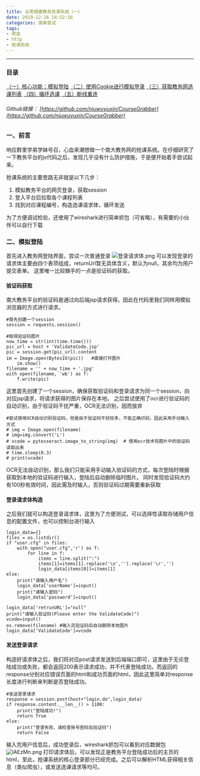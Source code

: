 ```yaml
---
title: 从零搭建教务抢课系统（一）
date: 2019-12-26 14:52:16
categories: 简单尝试
tags:
- 爬虫
- http
- 抢课系统
---
```

----
### 目录
[（一）核心功能：模拟登陆](https://njuwuyuxin.github.io/2019/12/26/%E4%BB%8E%E9%9B%B6%E6%90%AD%E5%BB%BA%E6%95%99%E5%8A%A1%E6%8A%A2%E8%AF%BE%E7%B3%BB%E7%BB%9F%EF%BC%88%E4%B8%80%EF%BC%89/)
[（二）使用Cookie进行模拟登录](https://njuwuyuxin.github.io/2019/12/27/%E4%BB%8E%E9%9B%B6%E6%90%AD%E5%BB%BA%E6%95%99%E5%8A%A1%E6%8A%A2%E8%AF%BE%E7%B3%BB%E7%BB%9F%EF%BC%88%E4%BA%8C%EF%BC%89/)
[（三）获取教务网选课列表](https://njuwuyuxin.github.io/2019/12/28/%E4%BB%8E%E9%9B%B6%E6%90%AD%E5%BB%BA%E6%95%99%E5%8A%A1%E6%8A%A2%E8%AF%BE%E7%B3%BB%E7%BB%9F%EF%BC%88%E4%B8%89%EF%BC%89/)
[（四）循环选课](https://njuwuyuxin.github.io/2019/12/29/%E4%BB%8E%E9%9B%B6%E6%90%AD%E5%BB%BA%E6%95%99%E5%8A%A1%E6%8A%A2%E8%AF%BE%E7%B3%BB%E7%BB%9F%EF%BC%88%E5%9B%9B%EF%BC%89/)
[（五）断线重连](https://njuwuyuxin.github.io/2020/01/13/%E4%BB%8E%E9%9B%B6%E6%90%AD%E5%BB%BA%E6%95%99%E5%8A%A1%E6%8A%A2%E8%AF%BE%E7%B3%BB%E7%BB%9F%EF%BC%88%E4%BA%94%EF%BC%89/)

###### Github链接： [https://github.com/njuwuyuxin/CourseGrabber](https://github.com/njuwuyuxin/CourseGrabber)

### 一、前言
响应群里学弟学妹号召，心血来潮想做一个南大教务网的抢课系统。在仔细研究了一下教务平台的js代码之后，发现几乎没有什么防护措施，于是便开始着手尝试起来。

抢课系统的主要思路无非就是以下几步：
1. 模拟教务平台的网页登录，获取session
2. 登入平台后拉取各个课程列表
3. 找到对应课程编号，构造选课请求体，循环发送

为了方便调试检验，还使用了wireshark进行简单抓包（可省略），有需要的小伙伴可以自行下载
### 二、模拟登陆
首先进入教务网登陆界面，尝试一次普通登录
![登录请求体.png](https://s2.ax1x.com/2019/12/26/lAPbLT.png)
可以发现登录的请求体主要由四个表项组成，returnUrl暂无具体含义，默认为null，其余均为用户提交表单。
这里唯一比较棘手的一点是验证码的获取。
#### 验证码获取
南大教务平台的验证码是通过向后端jsp请求获得。因此在代码里我们同样用模拟浏览器的方式进行请求。
```
#首先创建一个session
session = requests.session()

#取得验证码图片
now_time = str(int(time.time()))
pic_url = host + 'ValidateCode.jsp'
pic = session.get(pic_url).content
im = Image.open(BytesIO(pic))   #直接打开图片
    im.show()
filename = '' + now_time + '.jpg'  
with open(filename, 'wb') as f:
    f.write(pic)
```
这里首先创建了一个session，确保获取验证码和登录请求为同一个session，向对应jsp请求，将请求获得的图片保存在本地。
之后尝试使用了ocr进行验证码的自动识别，由于验证码干扰严重，OCR无法识别，因而放弃
```
#尝试使用OCR自动识别验证码，但是由于验证码干扰较多，不能正确识别，因此采用手动输入方式
# img = Image.open(filename)
# img=img.convert('L')
# vcode = pytesseract.image_to_string(img)  # 使用ocr技术将图片中的验证码读取出来
# time.sleep(0.3) 
# print(vcode)
```
OCR无法自动识别，那么我们只能采用手动输入验证码的方式，每次登陆时根据获取到本地的验证码进行输入，登陆后自动删除临时图片。
同时发现验证码大约有100秒有效时间，因此需及时输入，否则验证码过期需要重新获取

#### 登录请求体构造
之后我们就可以构造登录请求体，这里为了方便测试，可以选择性读取存储用户信息的配置文件，也可以控制台进行输入
```
login_data={}
files = os.listdir()
if "user.cfg" in files:
    with open("user.cfg",'r') as f:
        for line in f:
            items = line.split(":")
            items[1]=items[1].replace('\n','').replace('\r','')
            login_data[items[0]]=items[1]
else:
    print("请输入用户名")
    login_data['userName']=input()
    print("请输入密码")
    login_data['password']=input()
        
login_data['retrunURL']="null"
print("请输入验证码(Please enter the ValidateCode)")
vcode=input()
os.remove(filename) #输入完验证码后自动删除本地图片   
login_data['ValidateCode']=vcode
```

#### 发送登录请求
构造好请求体之后，我们将对应post请求发送到后端端口即可，这里由于无论登陆成功或失败，都会返回200表示请求成功，并不代表登陆成功。而返回的response分别对应错误页面的html和成功页面的html，因此这里简单对response长度进行判断来判断是否登陆成功。
```
#发送登录请求
response = session.post(host+"login.do",login_data)
if response.content.__len__() > 1100:
    print("登陆成功!")
    return True
else:
    print("登录失败，请检查账号密码及验证码")
    return False
```
输入完用户信息后，成功登录后，wireshark抓包可以看到对应数据包
![lAEzMn.png](https://s2.ax1x.com/2019/12/26/lAEzMn.png)
打印请求体后，可以发现正是教务平台登陆成功后的主页的html，至此，抢课系统的核心登录部分已经完成。之后可以解析HTML获得相关信息（类似爬虫），或发送选课请求等均可。